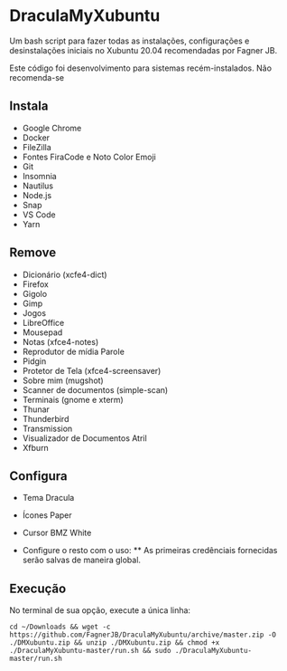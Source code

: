 # DraculaMyXubuntu

Um bash script para fazer todas as instalações, configurações e desinstalações iniciais no Xubuntu 20.04 recomendadas por Fagner JB.

Este código foi desenvolvimento para sistemas recém-instalados. Não recomenda-se

## Instala
* Google Chrome
* Docker
* FileZilla
* Fontes FiraCode e Noto Color Emoji
* Git
* Insomnia
* Nautilus
* Node.js
* Snap
* VS Code
* Yarn

## Remove
* Dicionário (xcfe4-dict)
* Firefox
* Gigolo
* Gimp
* Jogos
* LibreOffice
* Mousepad
* Notas (xfce4-notes)
* Reprodutor de mídia Parole
* Pidgin
* Protetor de Tela (xfce4-screensaver)
* Sobre mim (mugshot)
* Scanner de documentos (simple-scan)
* Terminais (gnome e xterm)
* Thunar
* Thunderbird
* Transmission
* Visualizador de Documentos Atril
* Xfburn

## Configura
* Tema Dracula
* Ícones Paper
* Cursor BMZ White

* Configure o resto com o uso:
** As primeiras credênciais fornecidas serão salvas de maneira global.

## Execução
No terminal de sua opção, execute a única linha:
```
cd ~/Downloads && wget -c https://github.com/FagnerJB/DraculaMyXubuntu/archive/master.zip -O ./DMXubuntu.zip && unzip ./DMXubuntu.zip && chmod +x ./DraculaMyXubuntu-master/run.sh && sudo ./DraculaMyXubuntu-master/run.sh
```

